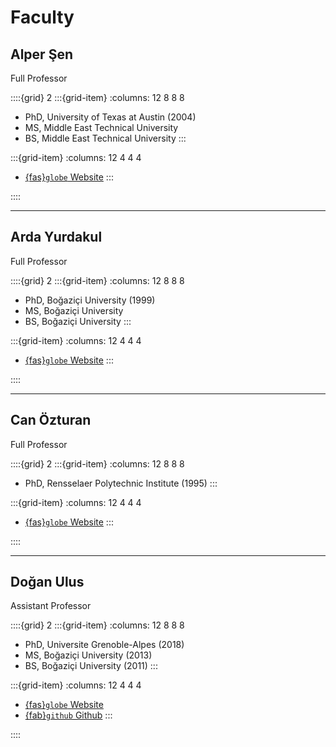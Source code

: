 # Faculty 

## Alper Şen 
Full Professor

::::{grid} 2
:::{grid-item}
:columns: 12 8 8 8
- PhD, University of Texas at Austin (2004)
- MS, Middle East Technical University 
- BS, Middle East Technical University 
:::

:::{grid-item}
:columns: 12 4 4 4
- [{fas}`globe` Website](https://www.cmpe.boun.edu.tr/~sen/)
:::

::::


---

## Arda Yurdakul 
Full Professor

::::{grid} 2
:::{grid-item}
:columns: 12 8 8 8
- PhD, Boğaziçi University (1999)
- MS, Boğaziçi University
- BS, Boğaziçi University
:::

:::{grid-item}
:columns: 12 4 4 4
- [{fas}`globe` Website](https://www.cmpe.boun.edu.tr/~yurdakul/)
:::

::::

---

## Can Özturan 
Full Professor

::::{grid} 2
:::{grid-item}
:columns: 12 8 8 8
- PhD,  Rensselaer Polytechnic Institute (1995)
:::

:::{grid-item}
:columns: 12 4 4 4
- [{fas}`globe` Website](https://academics.boun.edu.tr/ozturaca/) 
:::

::::

---

## Doğan Ulus
Assistant Professor

::::{grid} 2
:::{grid-item}
:columns: 12 8 8 8
- PhD, Universite Grenoble-Alpes (2018)
- MS, Boğaziçi University (2013)
- BS, Boğaziçi University (2011)
:::

:::{grid-item}
:columns: 12 4 4 4
- [{fas}`globe` Website](https://academics.boun.edu.tr/dogan.ulus/) 
- [{fab}`github` Github](https://github.com/doganulus)
:::

::::
